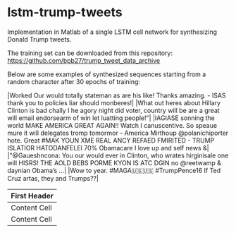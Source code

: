# lstm-trump-tweets
Implementation in Matlab of a single LSTM cell network for synthesizing Donald Trump tweets.

The training set can be downloaded from this repository:
https://github.com/bpb27/trump_tweet_data_archive

Below are some examples of synthesized sequences starting from a random character after 30 epochs of training:

|Worked Our would totally stateman as are his like! Thanks amazing. - ISAS thank you to policies liar should monberes!|
|What out heres about Hillary Clinton is bad chally I he agory night did voter, country will be are a great will email endorsearm of win let luatting people!"|
|IAGIASE sonning the world MAKE AMERICA GREAT AGAIN!! Watch I canuscentive. So speaue mure it will delegates tromp tomormor - America Mirthoup @polanichiporter hote. Great #MAK YOUN XME REAL ANCY REFAED FMIRITED - TRUMP ISLATIOR HATODANFELEl 70% Obamacare I love up and self news &|
|"@Gaueshncona: You our would ever in Clinton, who wrates hirginisale one will HISRS! THE AOLD BEBS PORME KYON IS ATC DGIN no @reetwamp &amp; daynian Obama’s …|
|Wow to year. #MAGA🇺🇸🇺🇸 #TrumpPence16 If Ted Cruz artas, they and Trumps??|

| First Header  |
| ------------- |
| Content Cell  |
| Content Cell  |
